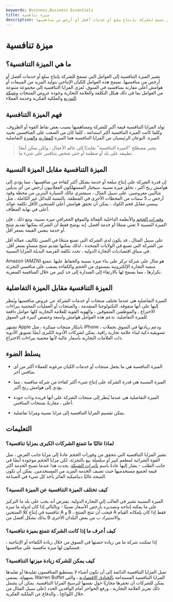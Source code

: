 ```yaml
---
keywords: Business,Business Essentials
title: ميزة تنافسية
description: تشير الميزة التنافسية إلى العوامل التي تسمح للشركة بإنتاج سلع أو خدمات أفضل أو أرخص من منافسيها.
---
```


# ميزة تنافسية
## ما هي الميزة التنافسية؟

تشير الميزة التنافسية إلى العوامل التي تسمح للشركة بإنتاج سلع أو خدمات أفضل أو أرخص من منافسيها. تسمح هذه العوامل للكيان الإنتاجي بتوليد المزيد من المبيعات أو هوامش أعلى مقارنة بمنافسيه في السوق. تُعزى المزايا التنافسية إلى مجموعة متنوعة من العوامل بما في ذلك هيكل التكلفة والعلامة التجارية وجودة عروض المنتجات [وشبكة التوزيع](/distribution-network) والملكية الفكرية وخدمة العملاء.

## فهم الميزة التنافسية

تولد المزايا التنافسية قيمة أكبر للشركة ومساهميها بسبب بعض نقاط القوة أو الظروف. وكلما كانت الميزة التنافسية أكثر استدامة ، كلما كان من الصعب على المنافسين تحييد الميزة. النوعان الرئيسيان من المزايا التنافسية هما الميزة [المقارنة](/comparativeadvantage) [والميزة](/comparativeadvantage) التفاضلية.

> يشير مصطلح "الميزة التنافسية" تقليديًا إلى عالم الأعمال ، ولكن يمكن أيضًا تطبيقه على بلد أو منظمة أو حتى شخص يتنافس على شيء ما.

>

## الميزة التنافسية مقابل الميزة النسبية

إن قدرة الشركة على إنتاج سلعة أو خدمة بشكل أكثر كفاءة من منافسيها ، مما يؤدي إلى هوامش ربح أكبر ، تخلق ميزة نسبية. سيختار المستهلكون العقلانيون أرخص من أي بديلين مثاليين معروضين. على سبيل المثال ، سيشتري مالك السيارة البنزين من محطة وقود أرخص بـ 5 سنتات من المحطات الأخرى في المنطقة. بالنسبة للبدائل غير الكاملة ، مثل بيبسي مقابل فحم الكوك ، يمكن أن تحقق هوامش أعلى للمنتجين الأقل تكلفة عوائد أعلى في نهاية المطاف.

[وفورات الحجم](/economiesofscale) والأنظمة الداخلية الفعالة والموقع الجغرافي ميزة نسبية. ومع ذلك ، فإن الميزة النسبية لا تعني منتجًا أو خدمة أفضل. إنه يوضح فقط أن الشركة يمكنها تقديم منتج أو خدمة بنفس القيمة بسعر أقل.

على سبيل المثال ، قد يكون لدى الشركة التي تصنع منتجًا في الصين تكاليف عمالة أقل من الشركة التي تصنع في الولايات المتحدة ، لذلك يمكنها تقديم منتج متساوٍ بسعر أقل. في سياق اقتصاديات التجارة الدولية ، تحدد تكلفة الفرصة البديلة المزايا النسبية.

Amazon (AMZN) هو مثال على شركة تركز على بناء ميزة نسبية والحفاظ عليها. تتمتع منصة التجارة الإلكترونية بمستوى من الحجم والكفاءة يصعب على منافسي التجزئة تكرارها ، مما يسمح لها بالارتقاء إلى الصدارة إلى حد كبير من خلال المنافسة السعرية.

## الميزة التنافسية مقابل الميزة التفاضلية

الميزة التفاضلية هي عندما تختلف منتجات أو خدمات الشركة عن عروض منافسيها ويُنظر إليها على أنها متفوقة. التكنولوجيا المتقدمة ، والمنتجات أو العمليات المحمية ببراءات الاختراع ، والموظفين المتفوقين ، والهوية القوية للعلامة التجارية كلها عوامل دافعة للميزة التفاضلية. تدعم هذه العوامل هوامش واسعة وحصص كبيرة في السوق.

تشتهر Apple بابتكار منتجات مبتكرة ، مثل iPhone ، ودعم ريادتها في السوق بحملات تسويقية ذكية لبناء علامة تجارية راقية. يمكن لشركات الأدوية الكبرى أيضًا تسويق الأدوية ذات العلامات التجارية بأسعار عالية لأنها محمية ببراءات الاختراع.

## يسلط الضوء

- الميزة التنافسية هي ما يجعل منتجات أو خدمات الكيان مرغوبة للعملاء أكثر من أي منافس آخر.

- الميزة النسبية هي قدرة الشركة على إنتاج شيء أكثر كفاءة من شركة منافسة ، مما يؤدي إلى هوامش ربح أكبر.

- الميزة التفاضلية هي عندما يُنظر إلى منتجات الشركة على أنها فريدة وذات جودة أعلى ، مقارنةً بمنتجات المنافس.

- يمكن تقسيم المزايا التنافسية إلى مزايا نسبية ومزايا تفاضلية.

## التعليمات

### لماذا غالبًا ما تتمتع الشركات الكبرى بمزايا تنافسية؟

تشير المزايا التنافسية التي تتحقق من وفورات الحجم عادةً إلى مزايا جانب العرض ، مثل القوة الشرائية لمطعم كبير أو سلسلة بيع بالتجزئة. لكن مزايا الحجم موجودة أيضًا في جانب الطلب - يشار إليها عادةً باسم [تأثيرات الشبكة](/network-effect). يحدث هذا عندما تصبح الخدمة أكثر قيمة لجميع مستخدميها حيث تضيف الخدمة المزيد من المستخدمين. يمكن أن تكون النتيجة غالبًا ديناميكية الفائز يأخذ كل شيء في الصناعة.

### كيف تختلف الميزة التنافسية عن الميزة النسبية؟

الميزة النسبية تشير في الغالب إلى التجارة الدولية. يفترض أنه يجب على بلد ما التركيز على ما يمكنه إنتاجه وتصديره بأرخص الأسعار نسبيًا - وبالتالي إذا كان لدولة ما ميزة تنافسية في إنتاج كلا المنتجين A و B ، فيجب أن تنتج المنتج A فقط إذا كان بإمكانه القيام بذلك بشكل أفضل من B والاستيراد ب من بعض البلدان الأخرى.

### كيف أعرف ما إذا كانت الشركة تتمتع بميزة تنافسية؟

إذا تمكنت شركة ما من زيادة حصتها في السوق من خلال زيادة الكفاءة أو الإنتاجية ، فستكون لها ميزة تنافسية على منافسيها.

### كيف يمكن للشركة زيادة ميزتها التنافسية؟

تميل المزايا التنافسية الدائمة إلى أن تكون أشياء لا يستطيع المنافسون تقليدها أو تقليدها بسهولة. يسمي Warren Buffet المزايا التنافسية المستدامة [بالخنادق الاقتصادية](/economicmoat) ، والتي يمكن للشركات أن تحفرها مجازيًا حول نفسها لترسيخ المزايا التنافسية. يمكن أن يشمل ذلك تعزيز العلامة التجارية ، ورفع الحواجز أمام الوافدين الجدد (على سبيل المثال من خلال اللوائح) ، والدفاع عن الملكية الفكرية.

